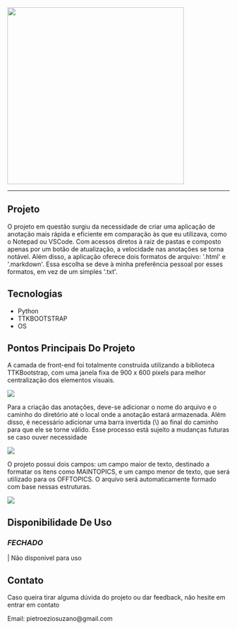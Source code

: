 <!---GIF IN NUMBERS(01,02,03)--->
<!---TEXT IN NAME(TITLE, SCRIPT)--->
<!--- HYPERLINK IN HP --->
<!--- LIST IN LS --->

<!--- To convert the gif I used the EZGIF website -->
<!--- To dowload the aplications used the MEGAS --->
<!--- To convert the gif in URL used the GIPHY website -->

<!--- GIF CAMPE 01 --->
<img src="https://media.giphy.com/media/ayjEzv7a9iiX1YSOl2/giphy.gif" width="400px">
<br>

____
<!--- TITLE --->
<h2>Projeto</h2>

<!--- SCRIPT --->
<p>
O projeto em questão surgiu da necessidade de criar uma aplicação de anotação mais rápida e eficiente em comparação às que eu utilizava, como o Notepad ou VSCode. Com acessos diretos à raiz de pastas e composto apenas por um botão de atualização, a velocidade nas anotações se torna notável. Além disso, a aplicação oferece dois formatos de arquivo: '.html' e '.markdown'. Essa escolha se deve à minha preferência pessoal por esses formatos, em vez de um simples '.txt'.
</p>

<!--- TITLE --->
<h2>Tecnologias</h2>
  
<!--- LS --->
<ul>
  
<li>Python</li>
<li>TTKBOOTSTRAP</li>
<li>OS</li>

</ul>

<!--- TITLE --->
<h2>Pontos Principais Do Projeto</h2>

<!--- SCRIPT --->
<p>A camada de front-end foi totalmente construída utilizando a biblioteca TTKBootstrap, com uma janela fixa de 900 x 600 pixels para melhor centralização dos elementos visuais.
</p>

<!--- GIF CAMPE 02 --->
<img src="https://media.giphy.com/media/JuzupZygaTOkP2PqI4/giphy.gif">

<!--- SCRIPT --->
<p>Para a criação das anotações, deve-se adicionar o nome do arquivo e o caminho do diretório até o local onde a anotação estará armazenada. Além disso, é necessário adicionar uma barra invertida (\) ao final do caminho para que ele se torne válido. Esse processo está sujeito a mudanças futuras se caso ouver necessidade
</p>

<!--- GIF CAMPE 03 --->
<img src="https://media.giphy.com/media/1E3CKFgjEBUKABpaPn/giphy.gif">

<!--- SCRIPT --->
<p>O projeto possui dois campos: um campo maior de texto, destinado a formatar os itens como MAINTOPICS, e um campo menor de texto, que será utilizado para os OFFTOPICS. O arquivo será automaticamente formado com base nessas estruturas.
</p>

<!--- GIF CAMPE 04 --->
<img src="https://media.giphy.com/media/tomfHcYzSDcgykPrIt/giphy.gif">

<!--- TITLE --->
<h2>Disponibilidade De Uso</h2>

<!--- TITLE --->
<h3><i>FECHADO</i></h3>

<!--- SCRIPT --->
<p> | Não disponivel para uso</p>

<!--- TITLE --->
<h2>Contato</h2>

<!--- SCRIPT --->
<p>Caso queira tirar alguma dúvida do projeto ou dar feedback, não hesite em entrar em contato</p>
<p>Email: pietroeziosuzano@gmail.com</p>
